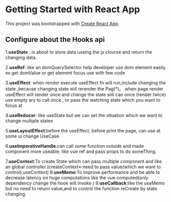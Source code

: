 # Getting Started with React App

This project was bootstrapped with [Create React App](https://github.com/facebook/create-react-app).


## Configure  about the Hooks api

1.**useState** : is about to store data useing the js clourse and return the changing data. 

2.**useRef**: like an domQuerySelector help developer use dom element easily
              ex.get domValue or get element focus use with few code

3.**useEffect**:  when render execute useEffect fn will run,include changing the state ,because changing state will rerender the Pag(*)。
                  when page render useEffect will render once and change the state will can once (render twice)
                  use empty ary to call once , or pass the watching state which you want to focus at

4.**useReducer**: like useState but we can set the  situation  which we want to change multiple states

5.**useLayoutEffect**:before the useEffect, before print the page, can use at some ui change UseCase

6.**useImperativeHandle**:can call some function outside and made component more useable. like vue ref and pass props to do someThing.

7.**useContext**:To create State which can pass multiple component and like an global controller.(createContext<-need to pass value(which we want to control),useContext)
8.**useMemo**:To improve performance and be able to decrease latency on huge computations like the vue computed(only dependency change the hook will invoke )
9.**useCallback**:like the useMemo but no need to return value,and to control the function reCreate by state changing.

